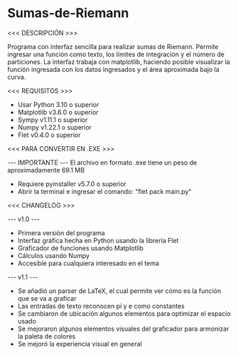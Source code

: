 # Sumas-de-Riemann

<<< DESCRIPCIÓN >>>

Programa con interfaz sencilla para realizar sumas de Riemann. Permite ingresar una función como texto,
los límites de integración y el número de particiones. La interfaz trabaja con matplotlib, haciendo 
posible visualizar la función ingresada con los datos ingresados y el área aproximada bajo la curva.

<<< REQUISITOS >>>

  - Usar Python 3.10 o superior
  - Matplotlib v3.6.0 o superior
  - Sympy v1.11.1 o superior
  - Numpy v1.22.1 o superior
  - Flet v0.4.0 o superior
  
<<< PARA CONVERTIR EN .EXE >>>

  --- IMPORTANTE ---
  El archivo en formato .exe tiene un peso de aproximadamente 69.1 MB

  - Requiere pyinstaller v5.7.0 o superior
  - Abrir la terminal e ingresar el comando:
    "flet pack main.py"

<<< CHANGELOG >>>

--- v1.0 ---
  - Primera versión del programa
  - Interfaz gráfica hecha en Python usando la librería Flet
  - Graficador de funciones usando Matplotlib
  - Cálculos usando Numpy
  - Accesible para cualquiera interesado en el tema
  
--- v1.1 ---

  - Se añadió un parser de LaTeX, el cual permite ver cómo es la función que se va a graficar
  - Las entradas de texto reconocen pi y e como constantes
  - Se cambiaron de ubicación algunos elementos para optimizar el espacio usado
  - Se mejoraron algunos elementos visuales del graficador para armonizar la paleta de colores
  - Se mejoró la experiencia visual en general

